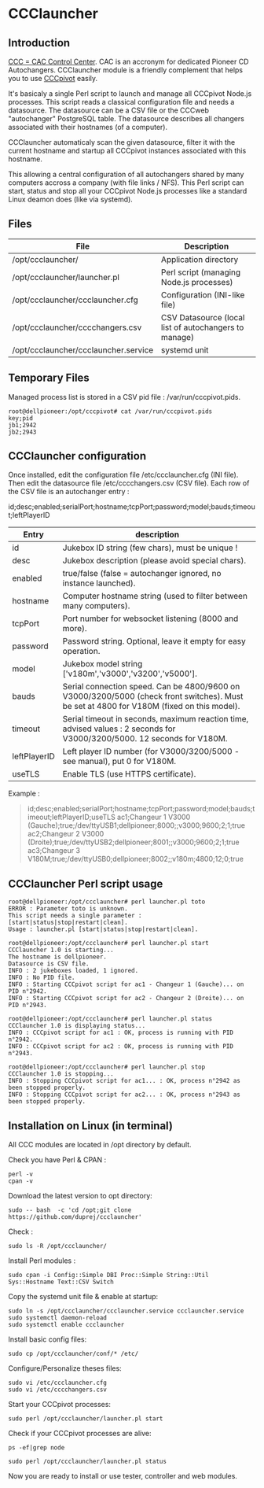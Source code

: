 # CCClauncher

Introduction
----------------------------------------------------------------
[CCC = CAC Control Center](https://github.com/duprej/ccc). CAC is an accronym for dedicated Pioneer CD Autochangers.
CCClauncher module is a friendly complement that helps you to use [CCCpivot](https://github.com/duprej/cccpivot) easily.

It's basicaly a single Perl script to launch and manage all CCCpivot Node.js processes. This script reads a classical configuration file and needs a datasource.
The datasource can be a CSV file or the CCCweb "autochanger" PostgreSQL table. The datasource describes all changers associated with their hostnames (of a computer).

CCClauncher automaticaly scan the given datasource, filter it with the current hostname and startup all CCCpivot instances associated with this hostname.

This allowing a central configuration of all autochangers shared by many computers accross a company (with file links / NFS).
This Perl script can start, status and stop all your CCCpivot Node.js processes like a standard Linux deamon does (like via systemd).

Files
----------------------------------------------------------------

| File | Description
--- | ---
| /opt/ccclauncher/ | Application directory
| /opt/ccclauncher/launcher.pl | Perl script (managing Node.js processes)
| /opt/ccclauncher/ccclauncher.cfg | Configuration (INI-like file)
| /opt/ccclauncher/cccchangers.csv | CSV Datasource (local list of autochangers to manage)
| /opt/ccclauncher/ccclauncher.service |  systemd unit

Temporary Files
----------------------------------------------------------------
Managed process list is stored in a CSV pid file : /var/run/cccpivot.pids.
```console
root@dellpioneer:/opt/cccpivot# cat /var/run/cccpivot.pids
key;pid
jb1;2942
jb2;2943
```
CCClauncher configuration
----------------------------------------------------------------
Once installed, edit the configuration file /etc/ccclauncher.cfg (INI file).
Then edit the datasource file /etc/cccchangers.csv (CSV file).
Each row of the CSV file is an autochanger entry :

id;desc;enabled;serialPort;hostname;tcpPort;password;model;bauds;timeout;leftPlayerID

| Entry | description
--- | ---
| id | Jukebox ID string (few chars), must be unique ! 
| desc| Jukebox description (please avoid special chars).
| enabled | true/false (false = autochanger ignored, no instance launched).
| hostname | Computer hostname string (used to filter between many computers).
| tcpPort | Port number for websocket listening (8000 and more).
| password | Password string. Optional, leave it empty for easy operation.
| model | Jukebox model string ['v180m','v3000','v3200','v5000'].
| bauds | Serial connection speed.  Can be 4800/9600 on V3000/3200/5000 (check front switches). Must be set at 4800 for V180M (fixed on this model).
| timeout | Serial timeout in seconds, maximum reaction time, advised values : 2 seconds for V3000/3200/5000. 12 seconds for V180M.
| leftPlayerID | Left player ID number (for V3000/3200/5000 - see manual), put 0 for V180M.
| useTLS | Enable TLS (use HTTPS certificate).

Example :

> id;desc;enabled;serialPort;hostname;tcpPort;password;model;bauds;timeout;leftPlayerID;useTLS
> ac1;Changeur 1 V3000 (Gauche);true;/dev/ttyUSB1;dellpioneer;8000;;v3000;9600;2;1;true
> ac2;Changeur 2 V3000 (Droite);true;/dev/ttyUSB2;dellpioneer;8001;;v3000;9600;2;1;true  
> ac3;Changeur 3 V180M;true;/dev/ttyUSB0;dellpioneer;8002;;v180m;4800;12;0;true

CCClauncher Perl script usage
----------------------------------------------------------------
```console
root@dellpioneer:/opt/ccclauncher# perl launcher.pl toto
ERROR : Parameter toto is unknown.
This script needs a single parameter : [start|status|stop|restart|clean].
Usage : launcher.pl [start|status|stop|restart|clean].
```

```console
root@dellpioneer:/opt/ccclauncher# perl launcher.pl start
CCClauncher 1.0 is starting...
The hostname is dellpioneer.
Datasource is CSV file.
INFO : 2 jukeboxes loaded, 1 ignored.
INFO : No PID file.
INFO : Starting CCCpivot script for ac1 - Changeur 1 (Gauche)... on PID n°2942.
INFO : Starting CCCpivot script for ac2 - Changeur 2 (Droite)... on PID n°2943.
```

```console
root@dellpioneer:/opt/ccclauncher# perl launcher.pl status
CCClauncher 1.0 is displaying status...
INFO : CCCpivot script for ac1 : OK, process is running with PID n°2942.
INFO : CCCpivot script for ac2 : OK, process is running with PID n°2943.
```

```console
root@dellpioneer:/opt/ccclauncher# perl launcher.pl stop
CCClauncher 1.0 is stopping...
INFO : Stopping CCCpivot script for ac1... : OK, process n°2942 as been stopped properly.
INFO : Stopping CCCpivot script for ac2... : OK, process n°2943 as been stopped properly.
```

Installation on Linux (in terminal)
----------------------------------------------------------------
All CCC modules are located in /opt directory by default.

Check you have Perl & CPAN :

```console
perl -v
cpan -v
```

Download the latest version to opt directory:

```console
sudo -- bash  -c 'cd /opt;git clone https://github.com/duprej/ccclauncher'
```

Check :

```console
sudo ls -R /opt/ccclauncher/
```

Install Perl modules :

```console
sudo cpan -i Config::Simple DBI Proc::Simple String::Util Sys::Hostname Text::CSV Switch
```

Copy the systemd unit file & enable at startup:

```console
sudo ln -s /opt/ccclauncher/ccclauncher.service ccclauncher.service
sudo systemctl daemon-reload
sudo systemctl enable ccclauncher
```

Install basic config files:

```console
sudo cp /opt/ccclauncher/conf/* /etc/
```

Configure/Personalize theses files:

```console
sudo vi /etc/ccclauncher.cfg
sudo vi /etc/cccchangers.csv
```

Start your CCCpivot processes:

```console
sudo perl /opt/ccclauncher/launcher.pl start
```

Check if your CCCpivot processes are alive:

```console
ps -ef|grep node
```
```console
sudo perl /opt/ccclauncher/launcher.pl status
```

Now you are ready to install or use tester, controller and web modules.
